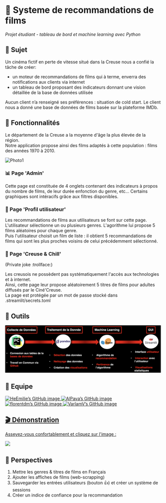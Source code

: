 # :movie_camera: Systeme de recommandations de films
*Projet étudiant - tableau de bord et machine learning avec Python*

## :beginner: Sujet
Un cinéma fictif en perte de vitesse situé dans la Creuse nous a confié la tâche de créer:
- un moteur de recommandations de films qui à terme, enverra des notifications aux clients via internet
- un tableau de bord proposant des indicateurs donnant une vision détaillée de la base de données utilisée

Aucun client n’a renseigné ses préférences : situation de cold start.
Le client nous a donné une base de données de films basée sur la plateforme IMDb.

## :dart: Fonctionnalités

Le département de la Creuse a la moyenne d'âge la plus élevée de la région.  
Notre application propose ainsi des films adaptés à cette population : films des années 1970 à 2010.

![Photo1](https://github.com/AlPava/Systeme-de-recommandations-de-films/blob/b05f0506deb5b4732c70d4904c52e062395a5b8f/Photos/Page%20d'Accueil.png)

### :bar_chart: Page 'Admin'

Cette page est constituée de 4 onglets contenant des indicateurs à propos du nombre de films, de leur durée enfonction du genre, etc...
Certains graphiques sont intéracifs grâce aux filtres disponibles.

### :massage: Page 'Profil utilisateur'

Les recommandations de films aux utilisateurs se font sur cette page.  
L'utilisateur sélectionne un ou plusieurs genres. L'agorithme lui propose 5 films aléatoires pour chaque genre.  
Puis l'utilisateur choisit un film de liste : il obtient 5 recommandations de films qui sont les plus proches voisins de celui précédemment sélectionné.

### :underage: Page 'Creuse & Chill'

(Private joke :trollface:)

Les creusois ne possèdent pas systématiquement l'accès aux technologies et à internet.  
Ainsi, cette page leur propose aléatoirement 5 titres de films pour adultes diffusés par le Ciné'Creuse.  
La page est protégée par un mot de passe stocké dans .streamlit/secrets.toml

## :wrench: Outils

![Photo2](https://github.com/AlPava/Systeme-de-recommandations-de-films/blob/b05f0506deb5b4732c70d4904c52e062395a5b8f/Photos/Sche%CC%81ma%20de%20principe.png)

## :handshake: Equipe

<a href="https://github.com/HeEmilie" target="_blank" rel="noopener noreferrer"><img src="https://crd.so/i/HeEmilie?dark&removeLink" alt="HeEmilie’s GitHub image" width="400" height="208.5" />
<a href="https://github.com/AlPava" target="_blank" rel="noopener noreferrer"><img src="https://crd.so/i/AlPava?dark&removeLink" alt="AlPava’s GitHub image" width="400" height="208.5" />
<a href="https://github.com/florentdm" target="_blank" rel="noopener noreferrer"><img src="https://crd.so/i/florentdm?dark&removeLink" alt="florentdm’s GitHub image" width="400" height="208.5" />
<a href="https://github.com/VarlamV" target="_blank" rel="noopener noreferrer"><img src="https://crd.so/i/VarlamV?dark&removeLink" alt="VarlamV’s GitHub image" width="400" height="208.5" />

## :clapper: Démonstration

Asseyez-vous confortablement et cliquez sur l'image :

[<img src="https://wallpaperaccess.com/full/1773889.jpg" width="50%">](https://youtu.be/BRiID0rdESU)

## :rocket: Perspectives

1. Mettre les genres & titres de films en Français
2. Ajouter les affiches de films (web-scrapping)
3. Sauvegarder les entrées utilisateurs (bouton :+1:) et créer un système de sessions
4. Créer un indice de confiance pour la recommandation
